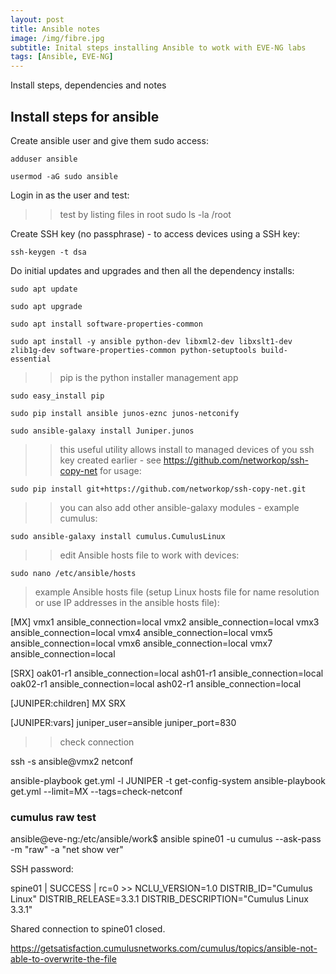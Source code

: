 ```yaml
---
layout: post
title: Ansible notes
image: /img/fibre.jpg
subtitle: Inital steps installing Ansible to wotk with EVE-NG labs
tags: [Ansible, EVE-NG]
---
```


Install steps, dependencies and notes


## Install steps for ansible

Create ansible user and give them sudo access:

	adduser ansible

	usermod -aG sudo ansible

Login in as the user and test:

>> test by listing files in root
	sudo ls -la /root

Create SSH key (no passphrase) - to access devices using a SSH key:

	ssh-keygen -t dsa

Do initial updates and upgrades and then all the dependency installs:
	
	sudo apt update

	sudo apt upgrade

	sudo apt install software-properties-common

	sudo apt install -y ansible python-dev libxml2-dev libxslt1-dev zlib1g-dev software-properties-common python-setuptools build-essential

>> pip is the python installer management app

	sudo easy_install pip

	sudo pip install ansible junos-eznc junos-netconify

	sudo ansible-galaxy install Juniper.junos

>> this useful utility allows install to managed devices of you ssh key created earlier - see https://github.com/networkop/ssh-copy-net for usage:

	sudo pip install git+https://github.com/networkop/ssh-copy-net.git


>> you can also add other ansible-galaxy modules - example cumulus:
	
	sudo ansible-galaxy install cumulus.CumulusLinux


>> edit Ansible hosts file to work with devices:

	sudo nano /etc/ansible/hosts

> example Ansible hosts file (setup Linux hosts file for name resolution or use IP addresses in the ansible hosts file):

[MX]
vmx1 ansible_connection=local
vmx2 ansible_connection=local
vmx3 ansible_connection=local
vmx4 ansible_connection=local
vmx5 ansible_connection=local
vmx6 ansible_connection=local
vmx7 ansible_connection=local

[SRX]
oak01-r1 ansible_connection=local
ash01-r1 ansible_connection=local
oak02-r1 ansible_connection=local
ash02-r1 ansible_connection=local

[JUNIPER:children]
MX
SRX

[JUNIPER:vars]
juniper_user=ansible
juniper_port=830

>> check connection

ssh -s ansible@vmx2 netconf

ansible-playbook get.yml -l JUNIPER -t get-config-system
ansible-playbook get.yml --limit=MX --tags=check-netconf


### cumulus raw test
ansible@eve-ng:/etc/ansible/work$ ansible spine01 -u cumulus --ask-pass -m "raw" -a "net show ver"

SSH password:

spine01 | SUCCESS | rc=0 >>
NCLU_VERSION=1.0
DISTRIB_ID="Cumulus Linux"
DISTRIB_RELEASE=3.3.1
DISTRIB_DESCRIPTION="Cumulus Linux 3.3.1"

Shared connection to spine01 closed.

https://getsatisfaction.cumulusnetworks.com/cumulus/topics/ansible-not-able-to-overwrite-the-file
